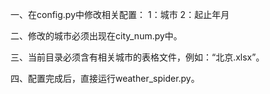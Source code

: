 一、在config.py中修改相关配置： 
1：城市    2：起止年月  

二、修改的城市必须出现在city_num.py中。

三、当前目录必须含有相关城市的表格文件，例如：“北京.xlsx”。

四、配置完成后，直接运行weather_spider.py。

